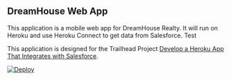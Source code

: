 DreamHouse Web App
------------------

This application is a mobile web app for DreamHouse Realty. It will run on Heroku and use Heroku Connect to get data from Salesforce. Test

This application is designed for the Trailhead Project [Develop a Heroku App That Integrates with Salesforce](https://trailhead.salesforce.com/content/learn/projects/develop-heroku-applications).

<a href="https://heroku.com/deploy"><img src="https://www.herokucdn.com/deploy/button.svg" alt="Deploy"></a>
